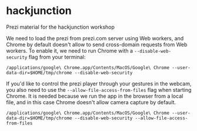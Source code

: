 # hackjunction
Prezi material for the hackjunction workshop

We need to load the prezi from prezi.com server using Web workers, and Chrome by default doesn't allow to send cross-domain requests from Web workers.
To enable it, we need to run Chrome with a `--disable-web-security` flag from your terminal:

```
/applications/google\ Chrome.app/Contents/MacOS/Google\ Chrome --user-data-dir=$HOME/tmp/chrome --disable-web-security
```


If you'd like to control the prezi player through your gestures in the webcam, you also need to use the `--allow-file-access-from-files` flag when starting Chrome. It is needed because we run the app in the browser from a local file, and in this case Chrome doesn't allow camera capture by default.

```
/applications/google\ Chrome.app/Contents/MacOS/Google\ Chrome --user-data-dir=$HOME/tmp/chrome --disable-web-security --allow-file-access-from-files
```
